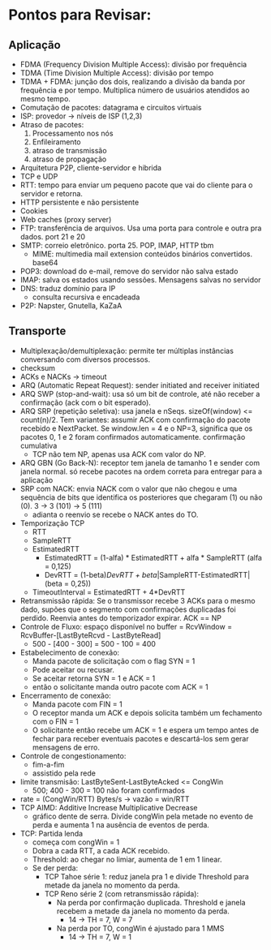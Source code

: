 # Pontos para Revisar:

## Aplicação

- FDMA (Frequency Division Multiple Access): divisão por frequência 
- TDMA (Time Division Multiple Access): divisão por tempo
- TDMA + FDMA: junção dos dois, realizando a divisão da banda por frequência e por tempo.
Multiplica número de usuários atendidos ao mesmo tempo.
- Comutação de pacotes: datagrama e circuitos virtuais
- ISP: provedor -> níveis de ISP (1,2,3)
- Atraso de pacotes: 
  1. Processamento nos nós
  2. Enfileiramento
  3. atraso de transmissão
  4. atraso de propagação
- Arquitetura P2P, cliente-servidor e hibrida
- TCP e UDP
- RTT: tempo para enviar um pequeno pacote que vai do cliente para o servidor e
retorna.
- HTTP persistente e não persistente
- Cookies
- Web caches (proxy server)
- FTP: transferência de arquivos. Usa uma porta para controle e outra pra dados. port 21 e 20
- SMTP: correio eletrônico. porta 25. POP, IMAP, HTTP tbm 
  - MIME: multimedia mail extension conteúdos binários convertidos. base64
- POP3: download do e-mail, remove do servidor não salva estado
- IMAP: salva os estados usando sessões. Mensagens salvas no servidor
- DNS: traduz domínio para IP
  - consulta recursiva e encadeada
- P2P: Napster, Gnutella, KaZaA

## Transporte
- Multiplexação/demultiplexação: permite ter múltiplas instâncias conversando com diversos processos.
- checksum
- ACKs e NACKs -> timeout
- ARQ (Automatic Repeat Request): sender initiated and receiver initiated
- ARQ SWP (stop-and-wait): usa só um bit de controle, até não receber a confirmação (ack com o bit esperado).
- ARQ SRP (repetição seletiva): usa janela e nSeqs. sizeOf(window) <= count(n)/2. Tem variantes: assumir ACK com confirmação do pacote recebido e NextPacket. Se window.len = 4 e o NP=3, significa que os pacotes 0, 1 e 2 foram confirmados automaticamente. confirmação cumulativa
  - TCP não tem NP, apenas usa ACK com valor do NP.
- ARQ GBN (Go Back-N): receptor tem janela de tamanho 1 e sender com janela normal. só recebe pacotes na ordem correta para entregar para a aplicação
- SRP com NACK: envia NACK com o valor que não chegou e uma sequência de bits que identifica os posteriores que chegaram (1) ou não (0). 3 -> 3 (101) -> 5 (111)
  - adianta o reenvio se recebe o NACK antes do TO.
- Temporização TCP
  - RTT
  - SampleRTT
  - EstimatedRTT
    - EstimatedRTT = (1-alfa) * EstimatedRTT + alfa * SampleRTT (alfa = 0,125)
    - DevRTT = (1-beta)*DevRTT + beta*|SampleRTT-EstimatedRTT| (beta = 0,25))
  - TimeoutInterval = EstimatedRTT + 4*DevRTT
- Retransmissão rápida: Se o transmissor recebe 3 ACKs para o mesmo dado, supões que o segmento com confirmações
duplicadas foi perdido. Reenvia antes do temporizador expirar. ACK == NP
- Controle de Fluxo: espaço disponível no buffer = RcvWindow = RcvBuffer-[LastByteRcvd - LastByteRead]
  - 500 - [400 - 300] = 500 - 100 = 400
- Estabelecimento de conexão: 
  - Manda pacote de solicitação com o flag SYN = 1
  - Pode aceitar ou recusar.
  - Se aceitar retorna SYN = 1 e ACK = 1
  - então o solicitante manda outro pacote com ACK = 1
- Encerramento de conexão:
  - Manda pacote com FIN = 1
  - O receptor manda um ACK e depois solicita também um fechamento com o FIN = 1
  - O solicitante então recebe um ACK = 1 e espera um tempo antes de fechar para receber eventuais pacotes e descartá-los sem gerar mensagens de erro.
- Controle de congestionamento:
  - fim-a-fim
  - assistido pela rede
- limite transmisão:  LastByteSent-LastByteAcked <= CongWin
  - 500; 400 - 300 = 100 não foram confirmados
- rate = (CongWin/RTT) Bytes/s -> vazão = win/RTT
- TCP AIMD: Additive Increase Multiplicative Decrease
  - gráfico dente de serra. Divide congWin pela metade no evento de perda e aumenta 1 na ausência de eventos de perda.
- TCP: Partida lenda
  - começa com congWin = 1 
  - Dobra a cada RTT, a cada ACK recebido.
  - Threshold: ao chegar no limiar, aumenta de 1 em 1 linear.
  - Se der perda:
    - TCP Tahoe série 1: reduz janela pra 1 e divide Threshold para metade da janela no momento da perda.
    - TCP Reno série 2 (com retransmissão rápida): 
      - Na perda por confirmação duplicada. Threshold e janela recebem a metade da janela no momento da perda.
        - 14 -> TH = 7, W = 7
      - Na perda por TO, congWin é ajustado para 1 MMS
        - 14 -> TH = 7, W = 1